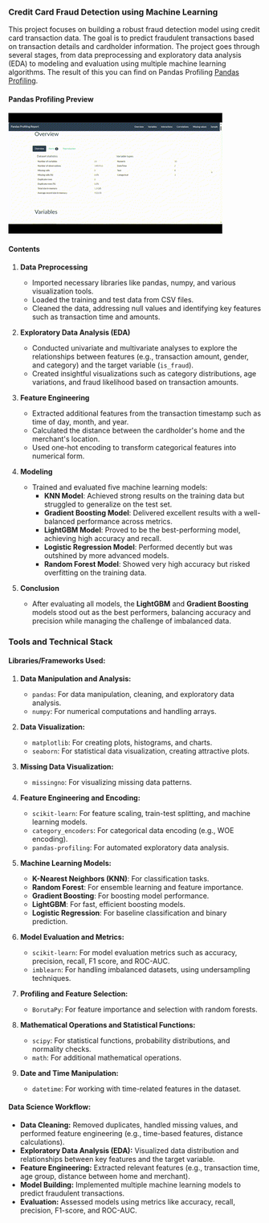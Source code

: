 ### Credit Card Fraud Detection using Machine Learning

This project focuses on building a robust fraud detection model using credit card transaction data. The goal is to predict fraudulent transactions based on transaction details and cardholder information. The project goes through several stages, from data preprocessing and exploratory data analysis (EDA) to modeling and evaluation using multiple machine learning algorithms. The result of this you can find on Pandas Profiling [Pandas Profiling](https://github.com/Kanangnut/Credit-Card-Transactions-Fraud-Detection/blob/main/pandas_profile_folder/Credit_Card_Transactions_Fraud_profile.html).

#### Pandas Profiling Preview

![Profiling](https://github.com/Kanangnut/Credit-Card-Transactions-Fraud-Detection/blob/main/project_preview/Credit-Card-Transactions-Fraud-Detection-GIF.gif?raw=true)

#### Contents

1. **Data Preprocessing**  
   - Imported necessary libraries like pandas, numpy, and various visualization tools.
   - Loaded the training and test data from CSV files.
   - Cleaned the data, addressing null values and identifying key features such as transaction time and amounts.

2. **Exploratory Data Analysis (EDA)**  
   - Conducted univariate and multivariate analyses to explore the relationships between features (e.g., transaction amount, gender, and category) and the target variable (`is_fraud`).
   - Created insightful visualizations such as category distributions, age variations, and fraud likelihood based on transaction amounts.

3. **Feature Engineering**  
   - Extracted additional features from the transaction timestamp such as time of day, month, and year.
   - Calculated the distance between the cardholder's home and the merchant's location.
   - Used one-hot encoding to transform categorical features into numerical form.

4. **Modeling**  
   - Trained and evaluated five machine learning models:
     - **KNN Model**: Achieved strong results on the training data but struggled to generalize on the test set.
     - **Gradient Boosting Model**: Delivered excellent results with a well-balanced performance across metrics.
     - **LightGBM Model**: Proved to be the best-performing model, achieving high accuracy and recall.
     - **Logistic Regression Model**: Performed decently but was outshined by more advanced models.
     - **Random Forest Model**: Showed very high accuracy but risked overfitting on the training data.

5. **Conclusion**  
   - After evaluating all models, the **LightGBM** and **Gradient Boosting** models stood out as the best performers, balancing accuracy and precision while managing the challenge of imbalanced data.

### Tools and Technical Stack

#### **Libraries/Frameworks Used:**

1. **Data Manipulation and Analysis:**
   - `pandas`: For data manipulation, cleaning, and exploratory data analysis.
   - `numpy`: For numerical computations and handling arrays.

2. **Data Visualization:**
   - `matplotlib`: For creating plots, histograms, and charts.
   - `seaborn`: For statistical data visualization, creating attractive plots.

3. **Missing Data Visualization:**
   - `missingno`: For visualizing missing data patterns.

4. **Feature Engineering and Encoding:**
   - `scikit-learn`: For feature scaling, train-test splitting, and machine learning models.
   - `category_encoders`: For categorical data encoding (e.g., WOE encoding).
   - `pandas-profiling`: For automated exploratory data analysis.

5. **Machine Learning Models:**
   - **K-Nearest Neighbors (KNN)**: For classification tasks.
   - **Random Forest**: For ensemble learning and feature importance.
   - **Gradient Boosting**: For boosting model performance.
   - **LightGBM**: For fast, efficient boosting models.
   - **Logistic Regression**: For baseline classification and binary prediction.

6. **Model Evaluation and Metrics:**
   - `scikit-learn`: For model evaluation metrics such as accuracy, precision, recall, F1 score, and ROC-AUC.
   - `imblearn`: For handling imbalanced datasets, using undersampling techniques.

7. **Profiling and Feature Selection:**
   - `BorutaPy`: For feature importance and selection with random forests.

8. **Mathematical Operations and Statistical Functions:**
   - `scipy`: For statistical functions, probability distributions, and normality checks.
   - `math`: For additional mathematical operations.

9. **Date and Time Manipulation:**
   - `datetime`: For working with time-related features in the dataset.

#### **Data Science Workflow:**

- **Data Cleaning:** Removed duplicates, handled missing values, and performed feature engineering (e.g., time-based features, distance calculations).
- **Exploratory Data Analysis (EDA):** Visualized data distribution and relationships between key features and the target variable.
- **Feature Engineering:** Extracted relevant features (e.g., transaction time, age group, distance between home and merchant).
- **Model Building:** Implemented multiple machine learning models to predict fraudulent transactions.
- **Evaluation:** Assessed models using metrics like accuracy, recall, precision, F1-score, and ROC-AUC.
